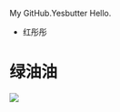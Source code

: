 My GitHub.Yesbutter Hello.
- 红彤彤
# 绿油油 #

![](http://image.baidu.com/search/detail?ct=503316480&z=0&ipn=d&word=%E5%9B%BE%E7%89%87&hs=0&pn=3&spn=0&di=185590114160&pi=0&rn=1&tn=baiduimagedetail&is=0%2C0&ie=utf-8&oe=utf-8&cl=2&lm=-1&cs=2993396273%2C3023277058&os=2999697225%2C265111618&simid=3406787751%2C507288286&adpicid=0&lpn=0&ln=30&fr=ala&fm=&sme=&cg=&bdtype=0&oriquery=&objurl=http%3A%2F%2Fpic2.ooopic.com%2F12%2F22%2F94%2F37bOOOPICc7_1024.jpg&fromurl=ippr_z2C%24qAzdH3FAzdH3Fojtst_z%26e3B555rtv_z%26e3Bv54AzdH3Fojtst_8dddl9n0_z%26e3Bip4s&gsm=0)
